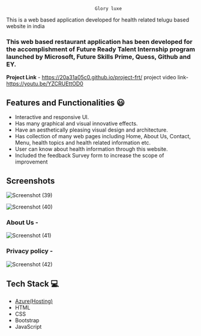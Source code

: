                                      Glory luxe
This is a web based application developed for health related telugu based website in india

### This web based restaurant application has been developed for the accomplishment of Future Ready Talent Internship program launched by Microsoft, Future Skills Prime, Quess, Github and EY.


**Project Link** - https://20a31a05c0.github.io/project-frt/
project  video link-https://youtu.be/YZCRUEttOD0


## Features and Functionalities 😃

- Interactive and responsive UI.
- Has many graphical and visual innovative effects.
- Have an aesthetically pleasing visual design and architecture.
- Has collection of many web pages including Home, About Us, Contact, Menu, health topics and health related information etc.
- User can know about health information through this website.
- Included the feedback Survey form to increase the scope of improvement 

## Screenshots

 

![Screenshot (39)](https://github.com/20a31a05c0/project-frt/assets/109960838/3e1aa71b-5756-47e3-abec-49357e24ec4f)



   

![Screenshot (40)](https://github.com/20a31a05c0/project-frt/assets/109960838/4c99eea2-b991-4eae-a77e-f1936b9925bd)

### About Us -





![Screenshot (41)](https://github.com/20a31a05c0/project-frt/assets/109960838/1b043705-a048-436c-93c9-4d0ff4628b49)


### Privacy policy -




![Screenshot (42)](https://github.com/20a31a05c0/project-frt/assets/109960838/8e37558f-63bd-4506-a19e-1bcc52079179)


## Tech Stack 💻

- [Azure(Hosting)](https://azure.microsoft.com/en-in/features/azure-portal/)
- HTML
- CSS
- Bootstrap
- JavaScript
